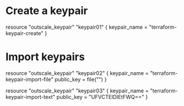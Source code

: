# Create a keypair

resource "outscale_keypair" "keypair01" {
	keypair_name = "terraform-keypair-create"
}

# Import keypairs

resource "outscale_keypair" "keypair02" {
	keypair_name = "terraform-keypair-import-file"
	public_key   = file("<PATH>")
}

resource "outscale_keypair" "keypair03" {
	keypair_name = "terraform-keypair-import-text"
	public_key   = "UFVCTElDIEtFWQ=="
}